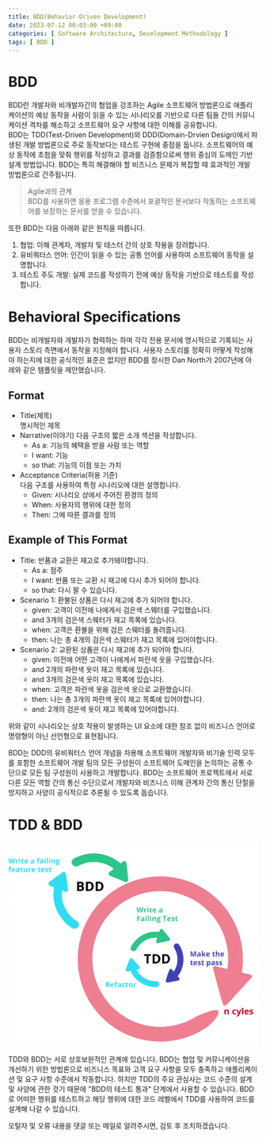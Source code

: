```yaml
---
title: BDD(Behavior-Driven Development)
date: 2023-07-12 00:03:00 +09:00
categories: [ Software Architecture, Development Methodology ]
tags: [ BDD ]
---
```


# BDD

BDD란 개발자와 비개발자간의 협업을 강조하는 Agile 소프트웨어 방법론으로 애플리케이션의 예상 동작을 사람이 읽을 수 있는 시나리오를 기반으로 다른 팀들 간의 커뮤니케이션 격차를 해소하고 소프트웨어 요구 사항에
대한 이해를 공유합니다.  
BDD는 TDD(Test-Driven Development)와 DDD(Domain-Drvien Design)에서 파생된 개발 방법론으로 주로 동작보다는 테스트 구현에 중점을 둡니다.
소프트웨어의 예상 동작에 초첨을 맞춰 행위를 작성하고 결과를 검증함으로써 행위 중심의 도메인 기반 설계 방법입니다.
BDD는 특히 해결해야 할 비즈니스 문제가 복잡할 때 효과적인 개발 방법론으로 간주됩니다.

> Agile과의 관계   
> BDD를 사용하면 응용 프로그램 수준에서 포괄적인 문서보다 작동하는 소프트웨어를 보장하는 문서를 얻을 수 있습니다.

또한 BDD는 다음 아래와 같은 원칙을 따릅니다.

1. 협업: 이해 관계자, 개발자 및 테스터 간의 상호 작용을 장려합니다.
2. 유비쿼터스 언어: 인간이 읽을 수 있는 공통 언어를 사용하여 소프트웨어 동작을 설명합니다.
3. 테스트 주도 개발: 실제 코드를 작성하기 전에 예상 동작을 기반으로 테스트를 작성합니다.

# Behavioral Specifications

BDD는 비개발자와 개발자가 협력하는 하며 각각 전용 문서에 명시적으로 기록되는 사용자 스토리 측면에서 동작을 지정해야 합니다.
사용자 스토리를 정확히 어떻게 작성해야 하는지에 대한 공식적인 표준은 없지만 BDD를 창시한 Dan North가 2007년에 아래와 같은 템플릿을 제안했습니다.

## Format

- Title(제목)  
  명시적인 제목
- Narrative(이야기)
  다음 구조의 짧은 소개 섹션을 작성합니다.
  - As a: 기능의 혜택을 받을 사람 또는 역할
  - I want: 기능
  - so that: 기능의 이점 또는 가치
- Acceptance Criteria(허용 기준)   
  다음 구조를 사용하여 특정 시나리오에 대한 설명합니다.
  - Given: 시나리오 상에서 주어진 환경의 정의
  - When: 사용자의 행위에 대한 정의
  - Then: 그에 따른 결과를 정의

## Example of This Format

- Title: 반품과 교환은 재고로 추가돼야합니다.
  - As a: 점주
  - I want: 반품 또는 교환 시 재고에 다시 추가 되어야 합니다.
  - so that: 다시 팔 수 있습니다.
- Scenario 1: 환불된 상품은 다시 재고에 추가 되어야 합니다.
  - given: 고객이 이전에 나에게서 검은색 스웨터를 구입했습니다.
  - and 3개의 검은색 스웨터가 재고 목록에 있습니다.
  - when: 고객은 환불을 위해 검은 스웨터를 돌려줍니다.
  - then: 나는 총 4개의 검은색 스웨터가 재고 목록에 있어야합니다.
- Scenario 2: 교환된 상품은 다시 재고에 추가 되어야 합니다.
  - given: 이전에 어떤 고객이 나에게서 파란색 옷을 구입했습니다.
  - and 2개의 파란색 옷이 재고 목록에 있습니다.
  - and 3개의 검은색 옷이 재고 목록에 있습니다.
  - when: 고객은 파란색 옷을 검은색 옷으로 교환했습니다.
  - then: 나는 총 3개의 파란색 옷이 재고 목록에 있어야합니다.
  - and: 2개의 검은색 옷이 재고 목록에 있어야합니다.

위와 같이 시나리오는 상호 작용이 발생하는 UI 요소에 대한 참조 없이 비즈니스 언어로 명령형이 아닌 선언형으로 표현됩니다.

BDD는 DDD의 유비쿼터스 언어 개념을 차용해 소프트웨어 개발자와 비기술 인력 모두를 포함한 소프트웨어 개발 팀의 모든 구성원이 소프트웨어 도메인을 논의하는 공통 수단으로 모든 팀 구성원이 사용하고 개발합니다.
BDD는 소프트웨어 프로젝트에서 서로 다른 모든 역할 간의 통신 수단으로서 개발자와 비즈니스 이해 관계자 간의 통신 단절을 방지하고 사양이 공식적으로 추론될 수 있도록 돕습니다.

# TDD & BDD

![tdd-and-bdd](/assets/img/software-architecture/methodology/bdd/tdd-and-bdd.png)

TDD와 BDD는 서로 상호보완적인 관계에 있습니다.
BDD는 협업 및 커뮤니케이션을 개선하기 위한 방법론으로 비즈니스 목표와 고객 요구 사항을 모두 충족하고 애플리케이션 및 요구 사항 수준에서 작동합니다.
하지만 TDD의 주요 관심사는 코드 수준의 설계 및 사양에 관한 것기 때문에 "BDD의 테스트 통과" 단계에서 사용할 수 있습니다.
BDD로 어떠한 행위를 테스트하고 해당 행위에 대한 코드 레벨에서 TDD를 사용하여 코드를 설계해 나갈 수 있습니다.

오탈자 및 오류 내용을 댓글 또는 메일로 알려주시면, 검토 후 조치하겠습니다.
